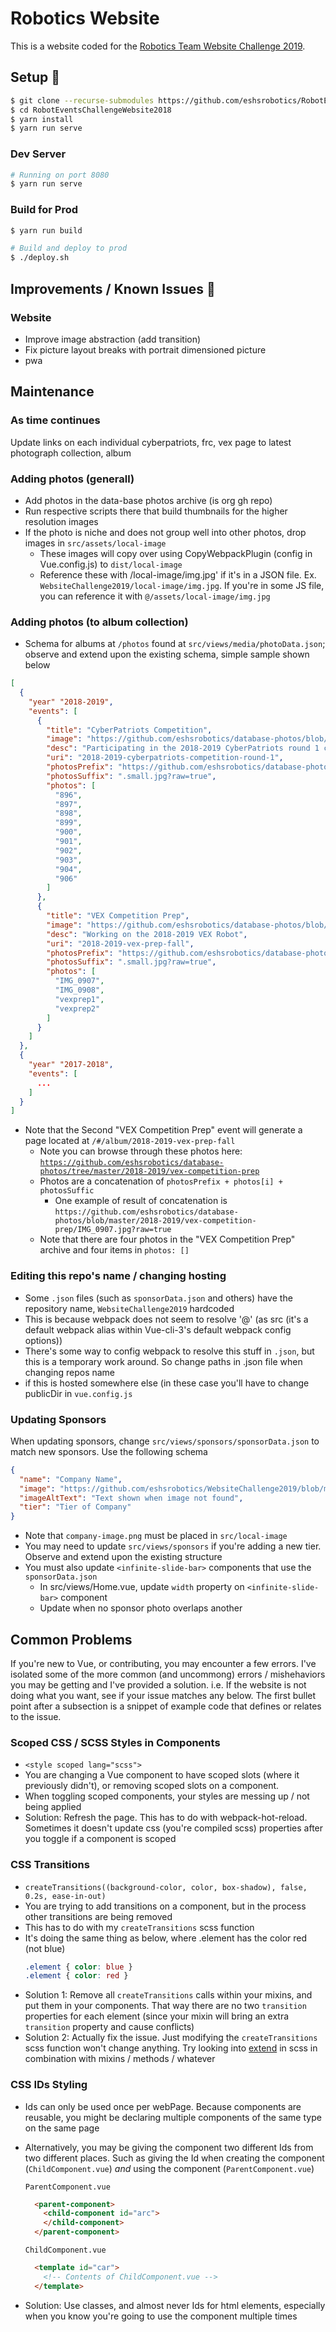 # Robotics Website
This is a website coded for the [Robotics Team Website Challenge 2019](https://challenges.robotevents.com/challenge/95).


## Setup :wrench:
```bash
$ git clone --recurse-submodules https://github.com/eshsrobotics/RobotEventsChallengeWebsite2018
$ cd RobotEventsChallengeWebsite2018
$ yarn install
$ yarn run serve
```

### Dev Server
```bash
# Running on port 8080
$ yarn run serve
```

### Build for Prod
```bash
$ yarn run build

# Build and deploy to prod
$ ./deploy.sh
```

## Improvements / Known Issues :car:
### Website
* Improve image abstraction (add transition)
* Fix picture layout breaks with portrait dimensioned picture
* pwa

## Maintenance
###  As time continues
Update links on each individual cyberpatriots, frc, vex page to latest photograph collection, album

### Adding photos (generall)
* Add photos in the data-base photos archive (is org gh repo)
* Run respective scripts there that build thumbnails for the higher resolution images
* If the photo is niche and does not group well into other photos, drop images in `src/assets/local-image`
  * These images will copy over using CopyWebpackPlugin (config in Vue.config.js) to `dist/local-image`
  * Reference these with <REPONAME>/local-image/img.jpg' if it's in a JSON file. Ex. `WebsiteChallenge2019/local-image/img.jpg`. If you're in some JS file, you can reference it with `@/assets/local-image/img.jpg`

### Adding photos (to album collection)
* Schema for albums at `/photos` found at `src/views/media/photoData.json`; observe and extend upon the existing schema, simple sample shown below 
```json
[
  { 
    "year" "2018-2019",
    "events": [
      {
        "title": "CyberPatriots Competition",
        "image": "https://github.com/eshsrobotics/database-photos/blob/master/2018-2019/cyberpatriots-november-competition/IMG_0898.small.jpg?raw=true",
        "desc": "Participating in the 2018-2019 CyberPatriots round 1 competition",
        "uri": "2018-2019-cyberpatriots-competition-round-1",
        "photosPrefix": "https://github.com/eshsrobotics/database-photos/blob/master/2018-2019/cyberpatriots-november-competition/IMG_0",
        "photosSuffix": ".small.jpg?raw=true",
        "photos": [
          "896",
          "897",
          "898",
          "899",
          "900",
          "901",
          "902",
          "903",
          "904",
          "906"
        ]
      },
      {
        "title": "VEX Competition Prep",
        "image": "https://github.com/eshsrobotics/database-photos/blob/master/2018-2019/vex-competition-prep/vexprep2.small.jpg?raw=true",
        "desc": "Working on the 2018-2019 VEX Robot",
        "uri": "2018-2019-vex-prep-fall",
        "photosPrefix": "https://github.com/eshsrobotics/database-photos/blob/master/2018-2019/vex-competition-prep/",
        "photosSuffix": ".small.jpg?raw=true",
        "photos": [
          "IMG_0907",
          "IMG_0908",
          "vexprep1",
          "vexprep2"
        ]
      }
    ]
  },
  { 
    "year" "2017-2018",
    "events": [
      ...
    ]
  }
]
```
* Note that the Second "VEX Competition Prep" event will generate a page located at `/#/album/2018-2019-vex-prep-fall`
  * Note you can browse through these photos here: [`https://github.com/eshsrobotics/database-photos/tree/master/2018-2019/vex-competition-prep`](https://github.com/eshsrobotics/database-photos/tree/master/2018-2019/vex-competition-prep)
  * Photos are a concatenation of `photosPrefix + photos[i] + photosSuffic`
    * One example of result of concatenation is `https://github.com/eshsrobotics/database-photos/blob/master/2018-2019/vex-competition-prep/IMG_0907.jpg?raw=true`
  * Note that there are four photos in the "VEX Competition Prep" archive and four items in `photos: []`

### Editing this repo's name / changing hosting
* Some `.json` files (such as `sponsorData.json` and others) have the repository name, `WebsiteChallenge2019` hardcoded
* This is because webpack does not seem to resolve '@' (as src (it's a default webpack alias within Vue-cli-3's default webpack config options))
* There's some way to config webpack to resolve this stuff in `.json`, but this is a temporary work around. So change paths in .json file when changing repos name
* if this is hosted somewhere else (in these case you'll have to change publicDir in `vue.config.js`

### Updating Sponsors
When updating sponsors, change `src/views/sponsors/sponsorData.json` to match new sponsors. Use the following schema
```json
{
  "name": "Company Name",
  "image": "https://github.com/eshsrobotics/WebsiteChallenge2019/blob/master/src/assets/local-image/company-image.png?raw=true",
  "imageAltText": "Text shown when image not found",
  "tier": "Tier of Company"
}
```
* Note that `company-image.png` must be placed in `src/local-image`
* You may need to update `src/views/sponsors` if you're adding a new tier. Observe and extend upon the existing structure
* You must also update `<infinite-slide-bar>` components that use the `sponsorData.json`
  * In src/views/Home.vue, update `width` property on `<infinite-slide-bar>` component
  * Update when no sponsor photo overlaps another

## Common Problems
If you're new to Vue, or contributing, you may encounter a few errors. I've isolated some of the more common (and uncommong) errors / mishehaviors you may be getting and I've provided a solution. i.e. If the website is not doing what you want, see if your issue matches any below. The first bullet point after a subsection is a snippet of example code that defines or relates to the issue.

### Scoped CSS / SCSS Styles in Components
* `<style scoped lang="scss">`
* You are changing a Vue component to have scoped slots (where it previously didn't), or removing scoped slots on a component.
* When toggling scoped components, your styles are messing up / not being applied
* Solution: Refresh the page. This has to do with webpack-hot-reload. Sometimes it doesn't update css (you're compiled scss) properties after you toggle if a component is scoped

### CSS Transitions
* `createTransitions((background-color, color, box-shadow), false, 0.2s, ease-in-out)`
* You are trying to add transitions on a component, but in the process other transitions are being removed
* This has to do with my `createTransitions` scss function
* It's doing the same thing as below, where .element has the color red (not blue)
  ```scss
  .element { color: blue }
  .element { color: red }
  ```
* Solution 1: Remove all `createTransitions` calls within your mixins, and put them in your components. That way there are no two `transition` properties for each element (since your mixin will bring an extra `transition` property and cause conflicts)
* Solution 2: Actually fix the issue. Just modifying the `createTransitions` scss function won't change anything. Try looking into [extend](https://css-tricks.com/the-extend-concept/) in scss in combination with mixins / methods / whatever

### CSS IDs Styling
* Ids can only be used once per webPage. Because components are reusable, you might be declaring multiple components of the same type on the same page
* Alternatively, you may be giving the component two different Ids from two different places. Such as giving the Id when creating the component (`ChildComponent.vue`) *and* using the component (`ParentComponent.vue`)

  `ParentComponent.vue`
  ```html
    <parent-component>
      <child-component id="arc">
      </child-component>
    </parent-component>
  ```
  `ChildComponent.vue`
  ```html
    <template id="car">
      <!-- Contents of ChildComponent.vue -->
    </template>
  ```
* Solution: Use classes, and almost never Ids for html elements, especially when you know you're going to use the component multiple times
